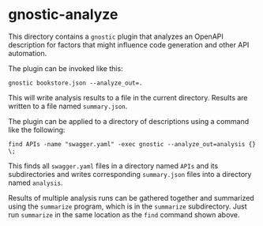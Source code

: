 # gnostic-analyze

This directory contains a `gnostic` plugin that analyzes an OpenAPI description for factors
that might influence code generation and other API automation.

The plugin can be invoked like this:

	gnostic bookstore.json --analyze_out=.

This will write analysis results to a file in the current directory.
Results are written to a file named `summary.json`.

The plugin can be applied to a directory of descriptions using a command
like the following:

	find APIs -name "swagger.yaml" -exec gnostic --analyze_out=analysis {} \;

This finds all `swagger.yaml` files in a directory named `APIs` and its subdirectories
and writes corresponding `summary.json` files into a directory named `analysis`.

Results of multiple analysis runs can be gathered together and summarized
using the `summarize` program, which is in the `summarize` subdirectory.
Just run `summarize` in the same location as the `find` command shown above.
